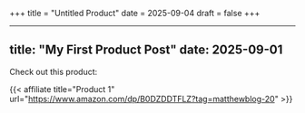 +++
title = "Untitled Product"
date = 2025-09-04
draft = false
+++

---
title: "My First Product Post"
date: 2025-09-01
---

Check out this product:

{{< affiliate title="Product 1" url="https://www.amazon.com/dp/B0DZDDTFLZ?tag=matthewblog-20" >}}

